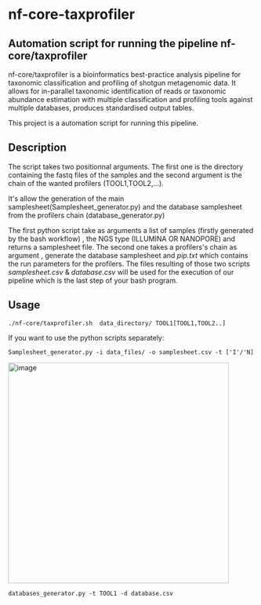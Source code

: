 # nf-core-taxprofiler


## Automation script for running the pipeline nf-core/taxprofiler

nf-core/taxprofiler is a bioinformatics best-practice analysis pipeline for taxonomic classification and profiling of shotgun metagenomic data. It allows for in-parallel taxonomic identification of reads or taxonomic abundance estimation with multiple classification and profiling tools against multiple databases, produces standardised output tables.

This project is a automation script for running this pipeline. 

## Description

The script takes two positionnal arguments. The first one is the directory containing the fastq files of the samples and the second argument is the chain of the wanted profilers (TOOL1,TOOL2,...).

It's allow the generation of the main samplesheet(Samplesheet_generator.py) and the database samplesheet from the profilers chain (database_generator.py)


The first python script take as arguments a list of samples (firstly generated by the bash workflow) , the NGS type (ILLUMINA OR NANOPORE) and returns a samplesheet file. The second one takes a profilers's chain as argument , generate the database samplesheet and *pip.txt* which contains the run parameters for the profilers.
The files resulting of those two scripts *samplesheet.csv* & *database.csv* will be used for the execution of our pipeline which is the last step of your bash program.


## Usage

```
./nf-core/taxprofiler.sh  data_directory/ TOOL1[TOOL1,TOOL2..]
```

If you want to use the python scripts separately:

```
Samplesheet_generator.py -i data_files/ -o samplesheet.csv -t ['I'/'N]
```

<img width="450" alt="image" src="https://github.com/KhoujSunshine/nf-core-taxprofiler-/assets/100375394/c318b7ec-9753-41f7-9718-4cf22baa6903">


```
databases_generator.py -t TOOL1 -d database.csv  
```


